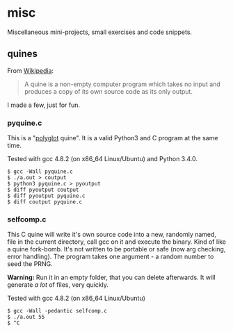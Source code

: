 # misc
Miscellaneous mini-projects, small exercises and code snippets.

## quines
From [Wikipedia](https://en.wikipedia.org/wiki/Quine_%28computing%29):
> A quine is a non-empty computer program which takes no input and produces a copy of its own source code as its only output.

I made a few, just for fun.

### pyquine.c

This is a "[polyglot](https://en.wikipedia.org/wiki/Polyglot_%28computing%29) quine". It is a valid Python3 and C program at the same time.

Tested with gcc 4.8.2 (on x86_64 Linux/Ubuntu) and Python 3.4.0.

```
$ gcc -Wall pyquine.c
$ ./a.out > coutput
$ python3 pyquine.c > pyoutput
$ diff pyoutput coutput 
$ diff pyoutput pyquine.c
$ diff coutput pyquine.c
```

### selfcomp.c

This C quine will write it's own source code into a new, randomly named, file in the current directory, call gcc on it and execute the binary.
Kind of like a quine fork-bomb. It's not written to be portable or safe (now arg checking, error handling). The program takes one argument -
a random number to seed the PRNG.

**Warning:** Run it in an empty folder, that you can delete afterwards. It will generate *a lot* of files, very quickly.

Tested with gcc 4.8.2 (on x86_64 Linux/Ubuntu)

```
$ gcc -Wall -pedantic selfcomp.c
$ ./a.out 55
$ ^C
```


